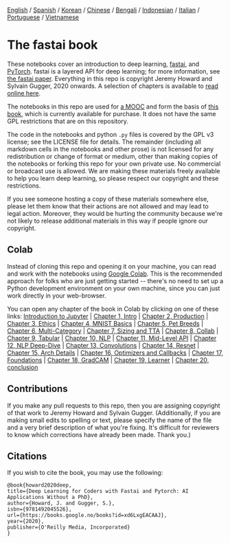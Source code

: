 [English](./README.md) / [Spanish](./README_es.md) / [Korean](./README_ko.md) / [Chinese](./README_zh.md) / [Bengali](./README_bn.md) / [Indonesian](./README_id.md) / [Italian](./README_it.md) / [Portuguese](./README_pt.md) / [Vietnamese](./README_vn.md)

# The fastai book

These notebooks cover an introduction to deep learning, [fastai](https://docs.fast.ai/), and [PyTorch](https://pytorch.org/). fastai is a layered API for deep learning; for more information, see [the fastai paper](https://www.mdpi.com/2078-2489/11/2/108). Everything in this repo is copyright Jeremy Howard and Sylvain Gugger, 2020 onwards. A selection of chapters is available to [read online here](https://fastai.github.io/fastbook2e/).

The notebooks in this repo are used for [a MOOC](https://course.fast.ai) and form the basis of [this book](https://www.amazon.com/Deep-Learning-Coders-fastai-PyTorch/dp/1492045527), which is currently available for purchase. It does not have the same GPL restrictions that are on this repository.

The code in the notebooks and python `.py` files is covered by the GPL v3 license; see the LICENSE file for details. The remainder (including all markdown cells in the notebooks and other prose) is not licensed for any redistribution or change of format or medium, other than making copies of the notebooks or forking this repo for your own private use. No commercial or broadcast use is allowed. We are making these materials freely available to help you learn deep learning, so please respect our copyright and these restrictions.

If you see someone hosting a copy of these materials somewhere else, please let them know that their actions are not allowed and may lead to legal action. Moreover, they would be hurting the community because we're not likely to release additional materials in this way if people ignore our copyright.

## Colab

Instead of cloning this repo and opening it on your machine, you can read and work with the notebooks using [Google Colab](https://research.google.com/colaboratory/). This is the recommended approach for folks who are just getting started -- there's no need to set up a Python development environment on your own machine, since you can just work directly in your web-browser.

You can open any chapter of the book in Colab by clicking on one of these links: [Introduction to Jupyter](https://colab.research.google.com/github/indirectlylit/fastbook/blob/master/app_jupyter.ipynb) | [Chapter 1, Intro](https://colab.research.google.com/github/indirectlylit/fastbook/blob/master/01_intro.ipynb) | [Chapter 2, Production](https://colab.research.google.com/github/indirectlylit/fastbook/blob/master/02_production.ipynb) | [Chapter 3, Ethics](https://colab.research.google.com/github/indirectlylit/fastbook/blob/master/03_ethics.ipynb) | [Chapter 4, MNIST Basics](https://colab.research.google.com/github/indirectlylit/fastbook/blob/master/04_mnist_basics.ipynb) | [Chapter 5, Pet Breeds](https://colab.research.google.com/github/indirectlylit/fastbook/blob/master/05_pet_breeds.ipynb) | [Chapter 6, Multi-Category](https://colab.research.google.com/github/indirectlylit/fastbook/blob/master/06_multicat.ipynb) | [Chapter 7, Sizing and TTA](https://colab.research.google.com/github/indirectlylit/fastbook/blob/master/07_sizing_and_tta.ipynb) | [Chapter 8, Collab](https://colab.research.google.com/github/indirectlylit/fastbook/blob/master/08_collab.ipynb) | [Chapter 9, Tabular](https://colab.research.google.com/github/indirectlylit/fastbook/blob/master/09_tabular.ipynb) | [Chapter 10, NLP](https://colab.research.google.com/github/indirectlylit/fastbook/blob/master/10_nlp.ipynb) | [Chapter 11, Mid-Level API](https://colab.research.google.com/github/indirectlylit/fastbook/blob/master/11_midlevel_data.ipynb) | [Chapter 12, NLP Deep-Dive](https://colab.research.google.com/github/indirectlylit/fastbook/blob/master/12_nlp_dive.ipynb) | [Chapter 13, Convolutions](https://colab.research.google.com/github/indirectlylit/fastbook/blob/master/13_convolutions.ipynb) | [Chapter 14, Resnet](https://colab.research.google.com/github/indirectlylit/fastbook/blob/master/14_resnet.ipynb) | [Chapter 15, Arch Details](https://colab.research.google.com/github/indirectlylit/fastbook/blob/master/15_arch_details.ipynb) | [Chapter 16, Optimizers and Callbacks](https://colab.research.google.com/github/indirectlylit/fastbook/blob/master/16_accel_sgd.ipynb) | [Chapter 17, Foundations](https://colab.research.google.com/github/indirectlylit/fastbook/blob/master/17_foundations.ipynb) | [Chapter 18, GradCAM](https://colab.research.google.com/github/indirectlylit/fastbook/blob/master/18_CAM.ipynb) | [Chapter 19, Learner](https://colab.research.google.com/github/indirectlylit/fastbook/blob/master/19_learner.ipynb) | [Chapter 20, conclusion](https://colab.research.google.com/github/indirectlylit/fastbook/blob/master/20_conclusion.ipynb)

## Contributions

If you make any pull requests to this repo, then you are assigning copyright of that work to Jeremy Howard and Sylvain Gugger. (Additionally, if you are making small edits to spelling or text, please specify the name of the file and a very brief description of what you're fixing. It's difficult for reviewers to know which corrections have already been made. Thank you.)

## Citations

If you wish to cite the book, you may use the following:

```
@book{howard2020deep,
title={Deep Learning for Coders with Fastai and Pytorch: AI Applications Without a PhD},
author={Howard, J. and Gugger, S.},
isbn={9781492045526},
url={https://books.google.no/books?id=xd6LxgEACAAJ},
year={2020},
publisher={O'Reilly Media, Incorporated}
}
```

